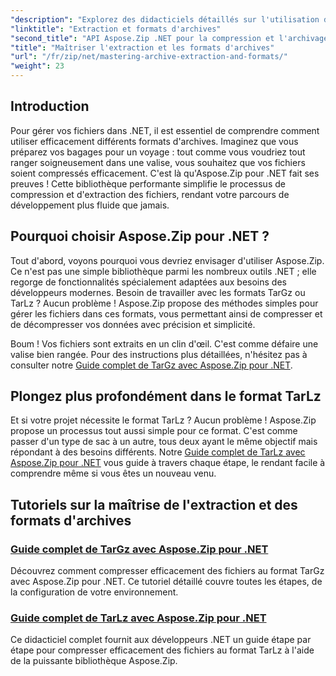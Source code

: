 ```yaml
---
"description": "Explorez des didacticiels détaillés sur l'utilisation d'Aspose.Zip pour .NET pour maîtriser les formats d'extraction et de compression d'archives tels que TarGz et TarLz."
"linktitle": "Extraction et formats d'archives"
"second_title": "API Aspose.Zip .NET pour la compression et l'archivage de fichiers"
"title": "Maîtriser l'extraction et les formats d'archives"
"url": "/fr/zip/net/mastering-archive-extraction-and-formats/"
"weight": 23
---
```


## Introduction

Pour gérer vos fichiers dans .NET, il est essentiel de comprendre comment utiliser efficacement différents formats d'archives. Imaginez que vous préparez vos bagages pour un voyage : tout comme vous voudriez tout ranger soigneusement dans une valise, vous souhaitez que vos fichiers soient compressés efficacement. C'est là qu'Aspose.Zip pour .NET fait ses preuves ! Cette bibliothèque performante simplifie le processus de compression et d'extraction des fichiers, rendant votre parcours de développement plus fluide que jamais.

## Pourquoi choisir Aspose.Zip pour .NET ?

Tout d'abord, voyons pourquoi vous devriez envisager d'utiliser Aspose.Zip. Ce n'est pas une simple bibliothèque parmi les nombreux outils .NET ; elle regorge de fonctionnalités spécialement adaptées aux besoins des développeurs modernes. Besoin de travailler avec les formats TarGz ou TarLz ? Aucun problème ! Aspose.Zip propose des méthodes simples pour gérer les fichiers dans ces formats, vous permettant ainsi de compresser et de décompresser vos données avec précision et simplicité.

Boum ! Vos fichiers sont extraits en un clin d'œil. C'est comme défaire une valise bien rangée. Pour des instructions plus détaillées, n'hésitez pas à consulter notre [Guide complet de TarGz avec Aspose.Zip pour .NET](./comprehensive-guide-to-tar-gz/). 

## Plongez plus profondément dans le format TarLz

Et si votre projet nécessite le format TarLz ? Aucun problème ! Aspose.Zip propose un processus tout aussi simple pour ce format. C'est comme passer d'un type de sac à un autre, tous deux ayant le même objectif mais répondant à des besoins différents. Notre [Guide complet de TarLz avec Aspose.Zip pour .NET](./comprehensive-guide-to-tar-lz/) vous guide à travers chaque étape, le rendant facile à comprendre même si vous êtes un nouveau venu.

## Tutoriels sur la maîtrise de l'extraction et des formats d'archives
### [Guide complet de TarGz avec Aspose.Zip pour .NET](./comprehensive-guide-to-tar-gz/)
Découvrez comment compresser efficacement des fichiers au format TarGz avec Aspose.Zip pour .NET. Ce tutoriel détaillé couvre toutes les étapes, de la configuration de votre environnement.
### [Guide complet de TarLz avec Aspose.Zip pour .NET](./comprehensive-guide-to-tar-lz/)
Ce didacticiel complet fournit aux développeurs .NET un guide étape par étape pour compresser efficacement des fichiers au format TarLz à l'aide de la puissante bibliothèque Aspose.Zip.